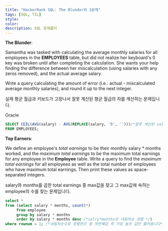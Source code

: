 ```yaml
---
title: "HackerRank SQL: The Blunder외 1문제"
tags: [SQL, TIL]
style:
color:
description: SQL 문제풀이
---
```

**The Blunder**: <br/>

Samantha was tasked with calculating the average monthly salaries for all employees in the **EMPLOYEES** table, but did not realize her keyboard's 0 key was broken until after completing the calculation. She wants your help finding the difference between her miscalculation (using salaries with any zeros removed), and the actual average salary.

Write a query calculating the amount of error (i.e.: actual - miscalculated average monthly salaries), and round it up to the next integer.

실제 평균 월급과 키보드가 고장나서 잘못 계산된 평균 월급의 차를 계산하는 문제입니다.

Oracle

```sql
SELECT CEIL(AVG(salary) - AVG(REPLACE(salary, '0', '')))/*잘못 계산된 salary는 키보드가 0이 고장나 있기 때문에 0을 없앤다*/
FROM EMPLOYEES;
```

**Top Earners**:

We define an employee's *total earnings* to be their monthly salary * months worked, and the *maximum total earnings* to be the maximum total earnings for any employee in the **Employee** table. Write a query to find the *maximum total earnings* for all employees as well as the total number of employees who have maximum total earnings. Then print these values as space-separated integers.

salary와 months를 곱한 total earnings 중 max값을 찾고 그 max값에 속하는 employee의 수를 찾는 문제입니다.

```sql
select *
from (select salary * months, count(*)
     from employee
     group by salary * months
     order by salary * months desc /*salry*months로 내림차순 정렬 */)
where rownum = 1; /*내림차순으로 정렬한것 중 첫번째값 즉 가장 높은 값만 불러옵니다*/
```

